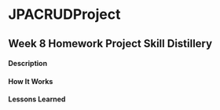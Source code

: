 # JPACRUDProject

## Week 8 Homework Project Skill Distillery

#### Description

#### How It Works

#### Lessons Learned


